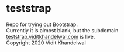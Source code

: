 # teststrap
Repo for trying out Bootstrap.  
Currently it is almost blank, but the subdomain [teststrap.viditkhandelwal.com](https://teststrap.viditkhandelwal.com) is live.  
Copyright 2020 Vidit Khandelwal
